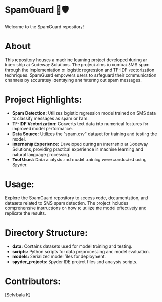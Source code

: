 # SpamGuard 📱🛡️

Welcome to the SpamGuard repository!

# About
This repository houses a machine learning project developed during an internship at Codeway Solutions. The project aims to combat SMS spam through the implementation of logistic regression and TF-IDF vectorization techniques. SpamGuard empowers users to safeguard their communication channels by accurately identifying and filtering out spam messages.

# Project Highlights:
- **Spam Detection:** Utilizes logistic regression model trained on SMS data to classify messages as spam or ham.
- **TF-IDF Vectorization:** Converts text data into numerical features for improved model performance.
- **Data Source:** Utilizes the "spam.csv" dataset for training and testing the model.
- **Internship Experience:** Developed during an internship at Codeway Solutions, providing practical experience in machine learning and natural language processing.
- **Tool Used:** Data analysis and model training were conducted using Spyder.

# Usage:
Explore the SpamGuard repository to access code, documentation, and datasets related to SMS spam detection. The project includes comprehensive instructions on how to utilize the model effectively and replicate the results.

# Directory Structure:
- **data:** Contains datasets used for model training and testing.
- **scripts:** Python scripts for data preprocessing and model evaluation.
- **models:** Serialized model files for deployment.
- **spyder_projects:** Spyder IDE project files and analysis scripts.

# Contributors:
[Selvibala K]
